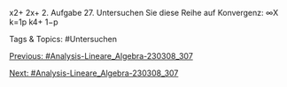 x2+ 2x+ 2.
Aufgabe 27. Untersuchen Sie diese Reihe auf Konvergenz:
 ∞X
k=1p
k4+ 1−p

   Tags & Topics:
   #Untersuchen

[Previous: #Analysis-Lineare_Algebra-230308_307](Analysis-Lineare_Algebra-230308_307.md)

[Next: #Analysis-Lineare_Algebra-230308_307](Analysis-Lineare_Algebra-230308_307.md)